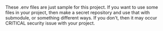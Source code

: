 These .env files are just sample for this project.
If you want to use some files in your project, then make a secret repository and use that with submodule, or something different ways. If you don't, then it may occur CRITICAL security issue with your project.